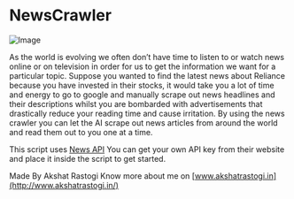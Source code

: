 # NewsCrawler

![Image](https://firebasestorage.googleapis.com/v0/b/hackathon-buhack.appspot.com/o/Untitled%20design%20(14).png?alt=media&token=32f46046-c883-4eaa-ad45-d83cb67fe447)

As the world is evolving we often don’t have time to listen to or watch news online or on television in order for us to get the information we want for a particular topic. Suppose you wanted to find the latest news about Reliance because you have invested in their stocks, it would take you a lot of time and energy to go to google and manually scrape out news headlines and their descriptions whilst you are bombarded with advertisements that drastically reduce your reading time and cause irritation. By using the news crawler you can let the AI scrape out news articles from around the world and read them out to you one at a time.

This script uses [News API](https://newsapi.org/)
You can get your own API key from their website and place it inside the script to get started.

Made By Akshat Rastogi
Know more about me on [www.akshatrastogi.in](http://www.akshatrastogi.in/)
